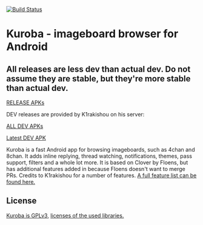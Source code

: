 [![Build Status](https://travis-ci.org/Adamantcheese/Kuroba.svg?branch=multi-feature)](https://travis-ci.org/Adamantcheese/Kuroba)

# Kuroba - imageboard browser for Android
## All releases are less dev than actual dev. Do not assume they are stable, but they're more stable than actual dev.

[RELEASE APKs](https://github.com/Adamantcheese/Kuroba/releases)

DEV releases are provided by K1rakishou on his server:

[ALL DEV APKs](http://94.140.116.243:8080/)

[Latest DEV APK](http://94.140.116.243:8080/latest_apk)


Kuroba is a fast Android app for browsing imageboards, such as 4chan and 8chan. It adds inline replying, thread watching, notifications, themes, pass support, filters and a whole lot more. It is based on Clover by Floens, but has additional features added in because Floens doesn't want to merge PRs. Credits to K1rakishou for a number of features. [A full feature list can be found here.](https://gist.github.com/Adamantcheese/0c15a36ab983e7829f91f1248ab28844)

## License
[Kuroba is GPLv3](https://github.com/Adamantcheese/Kuroba/blob/multi-feature/COPYING.txt), [licenses of the used libraries.](https://github.com/Adamantcheese/Kuroba/blob/multi-feature/Kuroba/app/src/main/assets/html/licenses.html)
